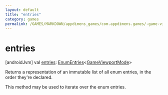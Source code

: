 ```yaml
---
layout: default
title: "entries"
category: games
permalink: /GAMES/MARKDOWN/appdimens_games/com.appdimens.games/-game-viewport-mode/entries.html
---
```


# entries

[androidJvm]
val [entries](entries.md): [EnumEntries](https://kotlinlang.org/api/core/kotlin-stdlib/kotlin.enums/-enum-entries/index.html)<[GameViewportMode](index.md)>

Returns a representation of an immutable list of all enum entries, in the order they're declared.

This method may be used to iterate over the enum entries.